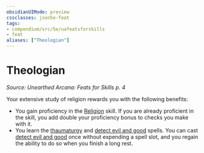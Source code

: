```yaml
---
obsidianUIMode: preview
cssclasses: json5e-feat
tags:
- compendium/src/5e/uafeatsforskills
- feat
aliases: ["Theologian"]
---
```

# Theologian
*Source: Unearthed Arcana: Feats for Skills p. 4*  

Your extensive study of religion rewards you with the following benefits:

- You gain proficiency in the [Religion](/Systems/5e/rules/skills.md#Religion) skill. If you are already proficient in the skill, you add double your proficiency bonus to checks you make with it.  
- You learn the [thaumaturgy](/Systems/5e/spells/thaumaturgy.md) and [detect evil and good](/Systems/5e/spells/detect-evil-and-good.md) spells. You can cast [detect evil and good](/Systems/5e/spells/detect-evil-and-good.md) once without expending a spell slot, and you regain the ability to do so when you finish a long rest.